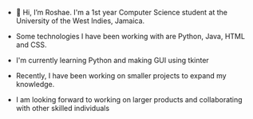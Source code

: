 - 👋 Hi, I’m Roshae. I'm a 1st year Computer Science student at the University of the West Indies, Jamaica. 

- Some technologies I have been working with are Python, Java, HTML and CSS.
- I'm currently learning Python and making GUI using tkinter
- Recently, I have been working on smaller projects to expand my knowledge. 
- I am looking forward to working on larger products and collaborating with other skilled individuals




